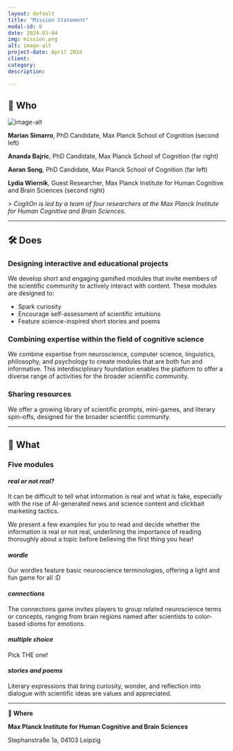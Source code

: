 ```yaml
---
layout: default
title: "Mission Statement"
modal-id: 6
date: 2024-03-04
img: mission.png
alt: image-alt
project-date: April 2024
client: 
category:
description: 

---
```


<div style="text-align: left">

## 🧠 Who 

![image-alt](team.jpg)

**Marian Simarro**, PhD Candidate, Max Planck School of Cognition (second left)

**Ananda Bajric**, PhD Candidate, Max Planck School of Cognition (far right)

**Aoran Song**, PhD Candidate, Max Planck School of Cognition (far left)

**Lydia Wiernik**, Guest Researcher, Max Planck Institute for Human Cognitive and Brain Sciences (second right)

*> CogitOn is led by a team of four researchers at the Max Planck Institute for Human Cognitive and Brain Sciences.*

---

## 🛠️ Does

### **Designing interactive and educational projects**  

We develop short and engaging gamified modules that invite members of the scientific community to actively interact with content. These modules are designed to:
- Spark curiosity
- Encourage self-assessment of scientific intuitions
- Feature science-inspired short stories and poems

### **Combining expertise within the field of cognitive science**

We combine expertise from neuroscience, computer science, linguistics, philosophy, and psychology to create modules that are both fun and informative. This interdisciplinary foundation enables the platform to offer a diverse range of activities for the broader scientific community.

### **Sharing resources**

We offer a growing library of scientific prompts, mini-games, and literary spin-offs, designed for the broader scientific community.

---

## 🎯 What

### **Five modules**

#### *real or not real?*

It can be difficult to tell what information is real and what is fake, especially with the rise of AI-generated news and science content and clickbait marketing tactics. 

We present a few examples for you to read and decide whether the information is real or not real, underlining the importance of reading thoroughly about a topic before believing the first thing you hear!

#### *wordle*

Our wordles feature basic neuroscience terminologies, offering a light and fun game for all :D

#### *connections*

The connections game invites players to group related neuroscience terms or concepts, ranging from brain regions named after scientists to color-based idioms for emotions. 

#### *multiple choice*

Pick THE one!

#### *stories and poems*

Literary expressions that bring curiosity, wonder, and reflection into dialogue with scientific ideas are values and appreciated.

---

**📍 Where**

**Max Planck Institute for Human Cognitive and Brain Sciences**

Stephanstraße 1a, 04103 Leipzig

</div>
